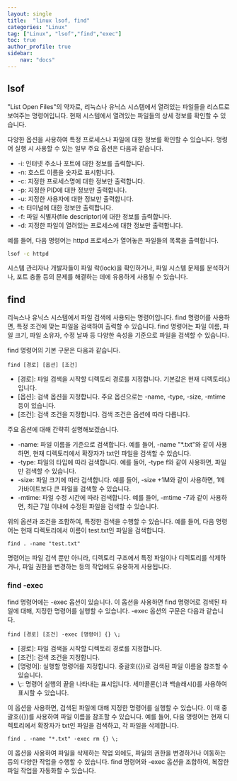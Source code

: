 ```yaml
---
layout: single
title:  "linux lsof, find"
categories: "Linux"
tag: ["Linux", "lsof","find","exec"]
toc: true
author_profile: true
sidebar:
    nav: "docs"
---
```


## lsof
"List Open Files"의 약자로, 리눅스나 유닉스 시스템에서 열려있는 파일들을 리스트로 보여주는 명령어입니다. 현재 시스템에서 열려있는 파일들의 상세 정보를 확인할 수 있습니다.

다양한 옵션을 사용하여 특정 프로세스나 파일에 대한 정보를 확인할 수 있습니다. 명령어 실행 시 사용할 수 있는 일부 주요 옵션은 다음과 같습니다.

- -i: 인터넷 주소나 포트에 대한 정보를 출력합니다.
- -n: 호스트 이름을 숫자로 표시합니다.
- -c: 지정한 프로세스명에 대한 정보만 출력합니다.
- -p: 지정한 PID에 대한 정보만 출력합니다.
- -u: 지정한 사용자에 대한 정보만 출력합니다.
- -t: 터미널에 대한 정보만 출력합니다.
- -f: 파일 식별자(file descriptor)에 대한 정보를 출력합니다.
- -d: 지정한 파일이 열려있는 프로세스에 대한 정보만 출력합니다.

예를 들어, 다음 명령어는 httpd 프로세스가 열어놓은 파일들의 목록을 출력합니다.
```bash
lsof -c httpd
```

시스템 관리자나 개발자들이 파일 락(lock)을 확인하거나, 파일 시스템 문제를 분석하거나, 포트 충돌 등의 문제를 해결하는 데에 유용하게 사용될 수 있습니다.


## find
리눅스나 유닉스 시스템에서 파일 검색에 사용되는 명령어입니다. find 명령어를 사용하면, 특정 조건에 맞는 파일을 검색하여 출력할 수 있습니다. find 명령어는 파일 이름, 파일 크기, 파일 소유자, 수정 날짜 등 다양한 속성을 기준으로 파일을 검색할 수 있습니다.

find 명령어의 기본 구문은 다음과 같습니다.
```
find [경로] [옵션] [조건]
```

- \[경로]: 파일 검색을 시작할 디렉토리 경로를 지정합니다. 기본값은 현재 디렉토리(.)입니다.
- \[옵션]: 검색 옵션을 지정합니다. 주요 옵션으로는 -name, -type, -size, -mtime 등이 있습니다.
- \[조건]: 검색 조건을 지정합니다. 검색 조건은 옵션에 따라 다릅니다.

주요 옵션에 대해 간략히 설명해보겠습니다.

- -name: 파일 이름을 기준으로 검색합니다. 예를 들어, -name "*.txt"와 같이 사용하면, 현재 디렉토리에서 확장자가 txt인 파일을 검색할 수 있습니다.
- -type: 파일의 타입에 따라 검색합니다. 예를 들어, -type f와 같이 사용하면, 파일만 검색할 수 있습니다.
- -size: 파일 크기에 따라 검색합니다. 예를 들어, -size +1M와 같이 사용하면, 1메가바이트보다 큰 파일을 검색할 수 있습니다.
- -mtime: 파일 수정 시간에 따라 검색합니다. 예를 들어, -mtime -7과 같이 사용하면, 최근 7일 이내에 수정된 파일을 검색할 수 있습니다.


위의 옵션과 조건을 조합하여, 특정한 검색을 수행할 수 있습니다. 예를 들어, 다음 명령어는 현재 디렉토리에서 이름이 test.txt인 파일을 검색합니다.
```
find . -name "test.txt"
```
명령어는 파일 검색 뿐만 아니라, 디렉토리 구조에서 특정 파일이나 디렉토리를 삭제하거나, 파일 권한을 변경하는 등의 작업에도 유용하게 사용됩니다.

### find -exec
find 명령어에는 -exec 옵션이 있습니다. 이 옵션을 사용하면 find 명령어로 검색된 파일에 대해, 지정한 명령어를 실행할 수 있습니다. -exec 옵션의 구문은 다음과 같습니다.

```
find [경로] [조건] -exec [명령어] {} \;
```

- \[경로]: 파일 검색을 시작할 디렉토리 경로를 지정합니다.
- \[조건]: 검색 조건을 지정합니다.
- \[명령어]: 실행할 명령어를 지정합니다. 중괄호({})로 검색된 파일 이름을 참조할 수 있습니다.
- \\;: 명령어 실행의 끝을 나타내는 표시입니다. 세미콜론(;)과 백슬래시()를 사용하여 표시할 수 있습니다.


이 옵션을 사용하면, 검색된 파일에 대해 지정한 명령어를 실행할 수 있습니다. 이 때 중괄호({})를 사용하여 파일 이름을 참조할 수 있습니다. 예를 들어, 다음 명령어는 현재 디렉토리에서 확장자가 txt인 파일을 검색하고, 각 파일을 삭제합니다.

```
find . -name "*.txt" -exec rm {} \;
```

이 옵션을 사용하여 파일을 삭제하는 작업 외에도, 파일의 권한을 변경하거나 이동하는 등의 다양한 작업을 수행할 수 있습니다. find 명령어와 -exec 옵션을 조합하여, 복잡한 파일 작업을 자동화할 수 있습니다.

